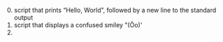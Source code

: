 0. script that prints “Hello, World”, followed by a new line to the standard output
1. script that displays a confused smiley "(Ôo)'
3. 






















